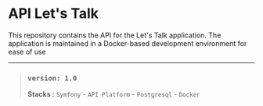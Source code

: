 # API Let's Talk
This repository contains the API for the Let's Talk application.
The application is maintained in a Docker-based development environment for ease of use
____
> ### `version: 1.0` 
> 
> **Stacks :** `Symfony` - `API Platform` - `Postgresql` - `Docker`
> 


